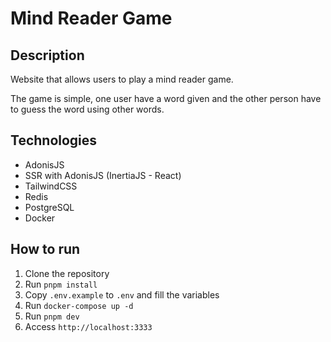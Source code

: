 # Mind Reader Game

## Description
Website that allows users to play a mind reader game.

The game is simple, one user have a word given and the other person have to guess the word using other words.

## Technologies
- AdonisJS
- SSR with AdonisJS (InertiaJS - React)
- TailwindCSS
- Redis
- PostgreSQL
- Docker

## How to run
1. Clone the repository
2. Run `pnpm install`
3. Copy `.env.example` to `.env` and fill the variables
4. Run `docker-compose up -d`
5. Run `pnpm dev`
6. Access `http://localhost:3333`


